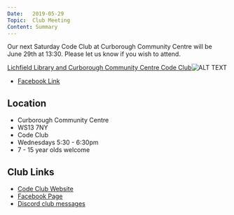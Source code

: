 ```yaml
---
Date:   2019-05-29
Topic:  Club Meeting
Content: Summary
---
```

Our next Saturday Code Club at Curborough Community Centre will be June 29th at 13:30. Please let us know if you wish to attend.

[Lichfield Library and Curborough Community Centre Code Club](https://www.facebook.com/events/869439226724188/)![ALT TEXT](https://scontent.fbhx6-1.fna.fbcdn.net/v/t1.6435-9/61347702_2067682893358800_273833027300229120_n.jpg?stp=c120.0.720.720a_dst-jpg&_nc_cat=100&ccb=1-7&_nc_sid=b386c4&_nc_ohc=C1dJ7fGJ1RsAX_rqE7M&_nc_ht=scontent.fbhx6-1.fna&edm=AKK4YLsEAAAA&oh=00_AfAC3Ltnm3hfAPIELRiUYww1e4x_gc8PVOV4Qp5x7rENPA&oe=654E3AD3)

* [Facebook Link](https://www.facebook.com/1481985248595237/posts/2067681140025642/)

## Location

* Curborough Community Centre
* WS13 7NY
* Code Club
* Wednesdays 5:30 - 6:30pm
* 7 - 15 year olds welcome

## Club Links

* [Code Club Website](https://lichfield-code-club.github.io/)
* [Facebook Page](https://www.facebook.com/LichfieldCoders)
* [Discord club messages](https://discord.gg/szz6xGK)
